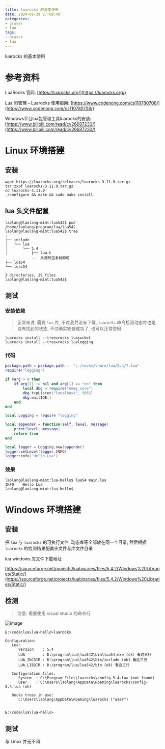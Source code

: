 ```yaml
---
title: luarocks 的基本使用
date: 2024-08-29 17:09:48
categories:
- graver
- lua
tags:
- graver
- lua
---
```



luarocks 的基本使用

<!-- more -->

# 参考资料

LuaRocks 官网: [https://luarocks.org/](https://luarocks.org/)

Lua 包管理 – Luarocks 使用指南: [https://www.codenong.com/cs110780708/](https://www.codenong.com/cs110780708/)

Windows平台lua包管理工具luarocks的安装: [https://www.bilibili.com/read/cv26687230/](https://www.bilibili.com/read/cv26687230/)

# Linux 环境搭建

## 安装 

```
wget https://luarocks.org/releases/luarocks-3.11.0.tar.gz
tar zxpf luarocks-3.11.0.tar.gz
cd luarocks-3.11.0
./configure && make && sudo make install
```

## lua 头文件配置
```
laolang@laolang-mint:lua542$ pwd
/home/laolang/program/lua/lua542
laolang@laolang-mint:lua542$ tree
.
├── include
│   └── lua
│       └── 5.4
│           ├── lua.h
            ... 从源码包复制即可
├── lua54
└── luac54

3 directories, 29 files
laolang@laolang-mint:lua542$ 
```

## 测试

### 安装依赖

> 正常来说, 需要 `lua` 库, 不过我并没有下载, `luarocks` 命令检测动态库也是没有找到的状态, 不过确实安装成功了, 也可以正常使用

```
luarocks install --tree=rocks luasocket
luarocks install --tree=rocks lualogging
```

### 代码

```lua
package.path = package.path .. ";./rocks/share/lua/5.4/?.lua"
require("logging")

if #arg > 0 then
    if arg[1] ~= nil and arg[1] == "on" then
        local dbg = require("emmy_core")
        dbg.tcpListen("localhost", 9966)
        dbg.waitIDE()
    end
end

local Logging = require "logging"

local appender = function(self, level, message)
    print(level, message)
    return true
end

local logger = Logging.new(appender)
logger:setLevel(logger.INFO)
logger:info("Hello Lua")
```

### 效果

```
laolang@laolang-mint:lua-hello$ lua54 main.lua 
INFO	Hello Lua
laolang@laolang-mint:lua-hello$ 
```

# Windows 环境搭建

## 安装

把 `lua` 与 `luarocks` 的可执行文件, 动态库等全部放在同一个目录, 然后根据 `luarocks` 的检测结果配置头文件与库文件目录

lua windows 库文件下载地址

[https://sourceforge.net/projects/luabinaries/files/5.4.2/Windows%20Libraries/Static/](https://sourceforge.net/projects/luabinaries/files/5.4.2/Windows%20Libraries/Static/)

## 检测

> 注意: 需要使用 visual studio 的命令行

![image](/images/2024-08-29-luarocks_的基本使用/001.png)


```
E:\code\lua\lua-hello>luarocks

Configuration:
   Lua:
      Version    : 5.4
      LUA        : D:\program\lua\lua542\bin\lua54.exe (ok) 看这三行
      LUA_INCDIR : D:\program\lua\lua542\bin/include (ok) 看这三行
      LUA_LIBDIR : D:/program/lua/lua542/bin (ok) 看这三行

   Configuration files:
      System  : C:\Program Files\luarocks\config-5.4.lua (not found)
      User    : C:\Users\laolang\AppData\Roaming\luarocks\config-5.4.lua (ok)

   Rocks trees in use:
      C:\Users\laolang\AppData\Roaming\luarocks ("user")


E:\code\lua\lua-hello>
```

## 测试
与 Linux 并无不同
